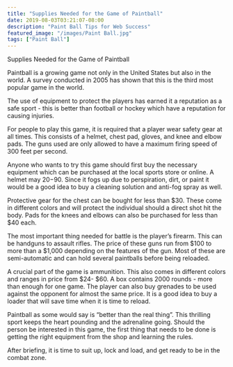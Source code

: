 ```yaml
---
title: "Supplies Needed for the Game of Paintball"
date: 2019-08-03T03:21:07-08:00
description: "Paint Ball Tips for Web Success"
featured_image: "/images/Paint Ball.jpg"
tags: ["Paint Ball"]
---
```


Supplies Needed for the Game of Paintball 

Paintball is a growing game not only in the United States but also in the world. A survey conducted in 2005 has shown that this is the third most popular game in the world. 

The use of equipment to protect the players has earned it a reputation as a safe sport - this is better than football or hockey which have a reputation for causing injuries. 

For people to play this game, it is required that a player wear safety gear at all times. This consists of a helmet, chest pad, gloves, and knee and elbow pads. The guns used are only allowed to have a maximum firing speed of 300 feet per second.      

Anyone who wants to try this game should first buy the necessary equipment which can be purchased at the local sports store or online. A helmet may $20-$90. Since it fogs up due to perspiration, dirt, or paint it would be a good idea to buy a cleaning solution and anti-fog spray as well.

Protective gear for the chest can be bought for less than $30. These come in different colors and will protect the individual should a direct shot hit the body. Pads for the knees and elbows can also be purchased for less than $40 each. 

The most important thing needed for battle is the player’s firearm. This can be handguns to assault rifles. The price of these guns run from $100 to more than a $1,000 depending on the features of the gun. Most of these are semi-automatic and can hold several paintballs before being reloaded.

A crucial part of the game is ammunition. This also comes in different colors and ranges in price from $24- $60. A box contains 2000 rounds - more than enough for one game. The player can also buy grenades to be used against the opponent for almost the same price. It is a good idea to buy a loader that will save time when it is time to reload.  

Paintball as some would say is “better than the real thing”. This thrilling sport keeps the heart pounding and the adrenaline going. Should the person be interested in this game, the first thing that needs to be done is getting the right equipment from the shop and learning the rules. 

After briefing, it is time to suit up, lock and load, and get ready to be in the combat zone.  





